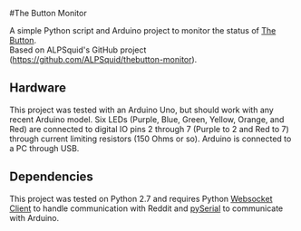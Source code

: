 #The Button Monitor

A simple Python script and Arduino project to monitor the status of [The Button](http://www.reddit.com/r/thebutton/).     
Based on ALPSquid's GitHub project (https://github.com/ALPSquid/thebutton-monitor).

## Hardware
This project was tested with an Arduino Uno, but should work with any recent Arduino model. 
Six LEDs (Purple, Blue, Green, Yellow, Orange, and Red) are connected to digital IO pins 2 through 7 (Purple to 2 and Red to 7) 
through current limiting resistors (150 Ohms or so). Arduino is connected to a PC through USB.

## Dependencies
This project was tested on Python 2.7 and requires Python [Websocket Client](https://pypi.python.org/pypi/websocket-client) to
handle communication with Reddit and [pySerial](https://pypi.python.org/pypi/pyserial) to communicate with Arduino. 

